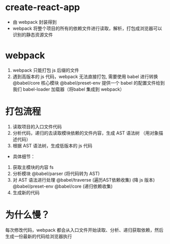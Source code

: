 # create-react-app
 - 由 webpack 封装得到
 - webpack 将整个项目的所有的依赖文件进行读取，解析，打包成浏览器可以识别的静态资源文件

# webpack 
 1. webpack 只能打包 js 后缀的文件
 2. 遇到高版本的 js 代码，webpack 无法直接打包, 需要使用 babel 进行转换
  @babel/core  核心模块
  @babel/preset-env  提供一个 babel 的配置文件给到我们
  babel-loader  加载器（将babel 集成到 webpack）



# 打包流程
1. 读取项目的入口文件代码
2. 分析代码，递归的去读取模块依赖的文件内容，生成 AST 语法树 （用对象描述代码）
3. 根据 AST 语法树，生成低版本的 js 代码

- 具体细节：
1. 获取主模块的内容  fs
2. 分析模块  @babel/parser (将代码转为 AST)
3. 对 AST 语法进行处理   @babel/traverse
    (遍历AST依赖收集)
    (降 js 版本)  @babel/preset-env  @babel/core
    (递归依赖收集)
4. 生成新的代码 


# 为什么慢？
每次修改代码，webpack 都会从入口文件开始读取、分析、递归获取依赖，然后生成一份最新的代码给浏览器执行
